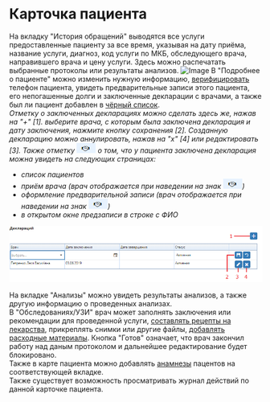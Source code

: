 # Карточка пациента

На вкладку "История обращений" выводятся все услуги предоставленные пациенту за все время, указывая на дату приёма, название услуги, диагноз, код услуги по МКБ, обследующего врача, направившего врача и цену услуги. Здесь можно распечатать выбранные протоколы или результаты анализов.
![Image](Image/PejatAnalizov1.gif)
В "Подробнее о пациенте" можно изменить нужную информацию, <a href="./verification">верифицировать</a> телефон пациента, увидеть предварительные записи этого пациента, его непогашенные долги и заключенные декларации с врачами, а также был ли пациент добавлен в <a href="./BlackList">чёрный список</a>.    
*Отметку о заключенных декларациях можно сделать здесь же, нажав на "+" [1]. выберите врача, с которым была заключена декларация и дату заключения, нажмите кнопку сохранения [2]. Созданную декларацию можно аннулировать, нажав на "х" [4] или редактировать [3]. Также отметку  ![Image](Image/decl_hands.PNG)  о том, что у пациента заключена декларация можна увидеть на следующих страницах:*   
- *список пациентов*
- *приём врача (врач отображается при наведении на знак  ![Image](Image/decl_hands.PNG))*
- *оформление предварительной записи (врач отображается при наведении на знак  ![Image](Image/decl_hands.PNG))*
- *в открытом окне предзаписи в строке с ФИО*

![Image](Image/decl1.png)    

На вкладке "Анализы" можно увидеть результаты анализов, а также другую информацию о проведенных анализах.  
В "Обследованиях/УЗИ" врач может заполнять заключения или рекомендации для проведенной услуги, <a href="./drugs">составлять рецепты на лекарства</a>, прикреплять снимки или другие файлы, <a href="./addmaterials">добавлять расходные материалы</a>. Кнопка "Готов" означает, что врач закончил работу над даным протоколом и дальнейшее редактирование будет блокировано.    
Также в карте пациента можно добавлять <a href="./anamnez">анамнезы</a> пацентов на соответствующей вкладке.   
Также существует возможность просматривать журнал действий по данной карточке пациента.    

